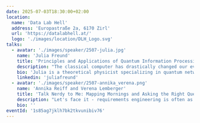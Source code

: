 ```yaml
---
date: 2025-07-03T18:30:00+02:00
location:
  name: 'Data Lab Hell'
  address: 'Europastraße 2a, 6170 Zirl'
  url: 'https://datalabhell.at/'
  logo: './images/location/DLH_Logo.svg'
talks:
  - avatar: './images/speaker/2507-julia.jpg'
    name: 'Julia Freund'
    title: 'Principles and Applications of Quantum Information Processing'
    description: "The classical computer has drastically changed our everyday personal and professional lives by utilising only the consequences of collective quantum mechanical properties (from an eagle's perspective). The concept of quantum computation and communication, on the other hand, is based on the properties of quantum particles for direct information processing. In this talk, we delve into foundational principles of quantum particles, superposition and entanglement, which redefine classical notions of computation and information. After understanding the key properties of quantum particles, we look at promising algorithms and communication protocols."
    bio: 'Julia is a theoretical physicist specializing in quantum networks and quantum communication. Her research focuses on the development of quantum network protocols tailored to the unique features and challenges, particularly noise and interaction with the environment, arising from quantum states. Apart from physics, she has a keen interest in classical information technology since her youth.'
    linkedin: 'juliafreund'
  - avatar: './images/speaker/2507-annika_verena.png'
    name: 'Annika Reiff and Verena Lemberger'
    title: 'Talk Nerdy to Me: Mapping Mornings and Asking the Right Questions'
    description: "Let's face it - requirements engineering is often as clear as a Monday morning without coffee. But what if we told you that mapping your morning routine could hold the key to unlocking better communication and collaboration? In this talk, we’ll turn cereal spills and snooze alarms into a Story Mapping extravaganza, explore awesome ways to see from your stakeholders' perspectives and share the secret sauce of asking the right questions like a pro. Whether you’re here for the methods or just the live demo drama (spoiler: questions will be asked, minds will be blown), this is your chance to level up your requirements engineering & communication game without falling asleep."
    bio: ''
eventId: '1s85ag7jklh7bk2tkvunibiv76'
---
```

